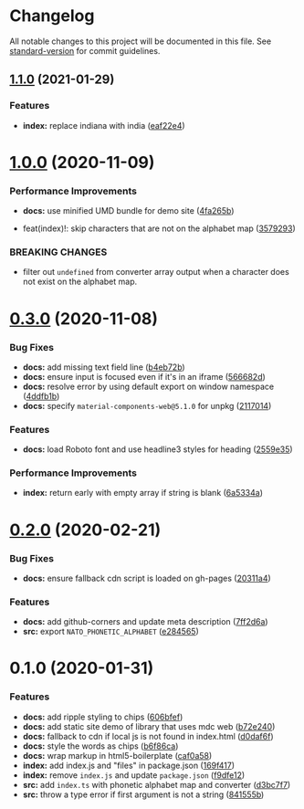 # Changelog

All notable changes to this project will be documented in this file. See [standard-version](https://github.com/conventional-changelog/standard-version) for commit guidelines.

## [1.1.0](https://github.com/remarkablemark/phonetic-alphabet-converter/compare/v1.0.0...v1.1.0) (2021-01-29)


### Features

* **index:** replace indiana with india ([eaf22e4](https://github.com/remarkablemark/phonetic-alphabet-converter/commit/eaf22e46a590fbcdbc65da0cc9f681fd21e2091f))

# [1.0.0](https://github.com/remarkablemark/phonetic-alphabet-converter/compare/v0.3.0...v1.0.0) (2020-11-09)

### Performance Improvements

- **docs:** use minified UMD bundle for demo site ([4fa265b](https://github.com/remarkablemark/phonetic-alphabet-converter/commit/4fa265bf55b800a561804fce8d8fd6b0e154c40a))

- feat(index)!: skip characters that are not on the alphabet map ([3579293](https://github.com/remarkablemark/phonetic-alphabet-converter/commit/3579293932102aefeeb312e6b8a82ca80013d309))

### BREAKING CHANGES

- filter out `undefined` from converter array output when a character does not exist on the alphabet map.

# [0.3.0](https://github.com/remarkablemark/phonetic-alphabet-converter/compare/v0.2.0...v0.3.0) (2020-11-08)

### Bug Fixes

- **docs:** add missing text field line ([b4eb72b](https://github.com/remarkablemark/phonetic-alphabet-converter/commit/b4eb72b2547f95288defda4421d4ec8891d8eaf8))
- **docs:** ensure input is focused even if it's in an iframe ([566682d](https://github.com/remarkablemark/phonetic-alphabet-converter/commit/566682da288da8c24760c2a30b41976031dc0407))
- **docs:** resolve error by using default export on window namespace ([4ddfb1b](https://github.com/remarkablemark/phonetic-alphabet-converter/commit/4ddfb1bf34eb4b33ade7f3858aa1f2c9ff3ad463))
- **docs:** specify `material-components-web@5.1.0` for unpkg ([2117014](https://github.com/remarkablemark/phonetic-alphabet-converter/commit/2117014828eacc2bba9a235ec99f6123a2e045d8))

### Features

- **docs:** load Roboto font and use headline3 styles for heading ([2559e35](https://github.com/remarkablemark/phonetic-alphabet-converter/commit/2559e35e6193e46c12617ec250e884e8d3ebb80b))

### Performance Improvements

- **index:** return early with empty array if string is blank ([6a5334a](https://github.com/remarkablemark/phonetic-alphabet-converter/commit/6a5334ac51e3a1e3a19bac0c7c67ef2433ed0a61))

<a name="0.2.0"></a>

# [0.2.0](https://github.com/remarkablemark/phonetic-alphabet-converter/compare/v0.1.0...v0.2.0) (2020-02-21)

### Bug Fixes

- **docs:** ensure fallback cdn script is loaded on gh-pages ([20311a4](https://github.com/remarkablemark/phonetic-alphabet-converter/commit/20311a4))

### Features

- **docs:** add github-corners and update meta description ([7ff2d6a](https://github.com/remarkablemark/phonetic-alphabet-converter/commit/7ff2d6a))
- **src:** export `NATO_PHONETIC_ALPHABET` ([e284565](https://github.com/remarkablemark/phonetic-alphabet-converter/commit/e284565))

<a name="0.1.0"></a>

# 0.1.0 (2020-01-31)

### Features

- **docs:** add ripple styling to chips ([606bfef](https://github.com/remarkablemark/phonetic-alphabet-converter/commit/606bfef))
- **docs:** add static site demo of library that uses mdc web ([b72e240](https://github.com/remarkablemark/phonetic-alphabet-converter/commit/b72e240))
- **docs:** fallback to cdn if local js is not found in index.html ([d0daf6f](https://github.com/remarkablemark/phonetic-alphabet-converter/commit/d0daf6f))
- **docs:** style the words as chips ([b6f86ca](https://github.com/remarkablemark/phonetic-alphabet-converter/commit/b6f86ca))
- **docs:** wrap markup in html5-boilerplate ([caf0a58](https://github.com/remarkablemark/phonetic-alphabet-converter/commit/caf0a58))
- **index:** add index.js and "files" in package.json ([169f417](https://github.com/remarkablemark/phonetic-alphabet-converter/commit/169f417))
- **index:** remove `index.js` and update `package.json` ([f9dfe12](https://github.com/remarkablemark/phonetic-alphabet-converter/commit/f9dfe12))
- **src:** add `index.ts` with phonetic alphabet map and converter ([d3bc7f7](https://github.com/remarkablemark/phonetic-alphabet-converter/commit/d3bc7f7))
- **src:** throw a type error if first argument is not a string ([841555b](https://github.com/remarkablemark/phonetic-alphabet-converter/commit/841555b))
